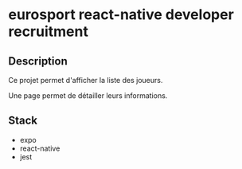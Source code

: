 # eurosport react-native developer recruitment

## Description
Ce projet permet d'afficher la liste des joueurs.

Une page permet de détailler leurs informations.

## Stack
* expo 
* react-native 
* jest 
